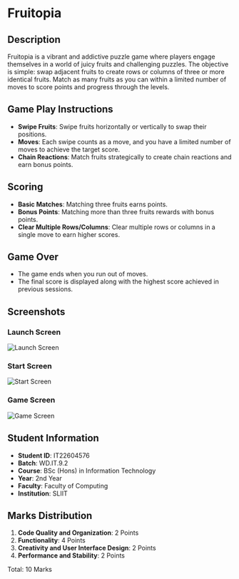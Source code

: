 # Fruitopia

## Description
Fruitopia is a vibrant and addictive puzzle game where players engage themselves in a world of juicy fruits and challenging puzzles. The objective is simple: swap adjacent fruits to create rows or columns of three or more identical fruits. Match as many fruits as you can within a limited number of moves to score points and progress through the levels.

## Game Play Instructions
- **Swipe Fruits**: Swipe fruits horizontally or vertically to swap their positions.
- **Moves**: Each swipe counts as a move, and you have a limited number of moves to achieve the target score.
- **Chain Reactions**: Match fruits strategically to create chain reactions and earn bonus points.

## Scoring
- **Basic Matches**: Matching three fruits earns points.
- **Bonus Points**: Matching more than three fruits rewards with bonus points.
- **Clear Multiple Rows/Columns**: Clear multiple rows or columns in a single move to earn higher scores.

## Game Over
- The game ends when you run out of moves.
- The final score is displayed along with the highest score achieved in previous sessions.

## Screenshots
### Launch Screen
![Launch Screen](C:\Users\Admin\Desktop\Picture1)

### Start Screen
![Start Screen]()

### Game Screen
![Game Screen](path_to_image)

## Student Information
- **Student ID**: IT22604576
- **Batch**: WD.IT.9.2
- **Course**: BSc (Hons) in Information Technology
- **Year**: 2nd Year
- **Faculty**: Faculty of Computing
- **Institution**: SLIIT

## Marks Distribution
1. **Code Quality and Organization**: 2 Points
2. **Functionality**: 4 Points
3. **Creativity and User Interface Design**: 2 Points
4. **Performance and Stability**: 2 Points

Total: 10 Marks
